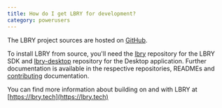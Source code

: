 ```yaml
---
title: How do I get LBRY for development?
category: powerusers
---
```


The LBRY project sources are hosted on [GitHub](https://github.com/lbryio).

To install LBRY from source, you'll need the [lbry](https://github.com/lbryio/lbry) repository for the LBRY SDK and [lbry-desktop](https://github.com/lbryio/lbry-desktop) repository for the Desktop application. Further documentation is available in the respective repositories, READMEs and [contributing](https://lbry.tech/contribute) documentation. 

You can find more information about building on and with LBRY at [https://lbry.tech](https://lbry.tech)
